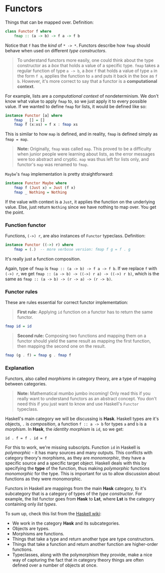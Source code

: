 # Functors

Things that can be mapped over. Definition:

```Haskell
class Functor f where
    fmap :: (a -> b) -> f a -> f b
```

Notice that `f` has the *kind* of `* -> *`. Functors describe how `fmap` should behave when used on different *type constructors*.

> To understand functors more easily, one could think about the type constructor as a *box* that holds a value of a specific type. `fmap` takes a regular function of type `a -> b`, a *box* `f` that holds a value of type `a` in the form `f a`, applies the function to `a` and puts it back in the box as `f b`. However, it's more correct to say that a functor is a **computational context**.

For example, lists are a *computational context* of nondeterminism. We don't know what value to apply `fmap` to, so we just apply it to every possible value. If we wanted to define `fmap` for lists, it would be defined like so:

```Haskell
instance Functor [a] where
    fmap _ [] = []
    fmap f (x:xs) = f x : fmap xs
```

This is similar to how `map` is defined, and in reality, `fmap` is defined simply as `fmap = map`.

> **Note:** Originally, `fmap` was called `map`. This proved to be a difficulty when junior people were learning about lists, as the error messages were too abstract and cryptic. `map` was thus left for lists only, and functor's `map` was renamed to `fmap`.

`Maybe`'s `fmap` implementation is pretty straightforward:

```Haskell
instance Functor Maybe where
    fmap f (Just x) = Just (f x)
    fmap _ Nothing = Nothing
```

If the value with context is a `Just`, it applies the function on the underlying value. Else, just return `Nothing` since we have nothing to map over. You get the point.

### Function functor

Functions, `(->) r`, are also instances of `Functor` typeclass. Definition:

```Haskell
instance Functor ((->) r) where  
    fmap = (.)  -- more verbose version: fmap f g = f . g
```

It's really just a function composition.

Again, type of `fmap` is `fmap :: (a -> b) -> f a -> f b`. If we replace `f` with `(->) r`, we get `fmap :: (a -> b) -> ((->) r a) -> ((->) r b)`, which is the same as `fmap :: (a -> b) -> (r -> a) -> (r -> b)`.

### Functor rules

These are rules essential for correct functor implementation:

> **First rule:** Applying `id` function on a functor has to return the same functor.

```Haskell
fmap id = id
```

> **Second rule:** Composing two functions and mapping them on a functor should yield the same result as mapping the first function, then mapping the second one on the result.

```Haskell
fmap (g . f) = fmap g . fmap f
```

### Explanation

Functors, also called *morphisms* in category theory, are a type of mapping between categories.

> **Note:** Mathematical mumbo jumbo incoming! Only read this if you really want to understand functors as an abstract concept. You don't need this if you just want to know and use Haskell's `Functor` typeclass.

Haskell's main category we will be discussing is **Hask**. Haskell types are it's objects, `.` is *composition*, a function `f :: a -> b` for types `a` and `b` is a *morphism*. In **Hask**, the *identity morphism* is `id`, so we get:

```
id . f = f . id = f
```

For this to work, we're missing subscripts. Function `id` in Haskell is *polymorphic* - it has many sources and many outputs. This conflicts with category theory's morphisms, as they are *monomorphic*, they have a specific source and a specific target object. Haskell deals with this by specifying the **type** of the function, thus making *polymorphic* functions *monomorphic* for the type. This is important for us to allow discussion about functions as they were monomorphic.

Functors in Haskell are mappings from the main **Hask** category, to it's subcategory that is a category of types of the *type constructor*. For example, the list functor goes from **Hask** to **Lst**, where **Lst** is the category containing only *list types*.

To sum up, check this list from the [Haskell wiki](https://en.wikibooks.org/wiki/Haskell/Category_theory):

* We work in the category **Hask** and its subcategories.
* Objects are types.
* Morphisms are functions.
* Things that take a type and return another type are type constructors.
* Things that take a function and return another function are higher-order functions.
* Typeclasses, along with the polymorphism they provide, make a nice way of capturing the fact that in category theory things are often defined over a number of objects at once.
